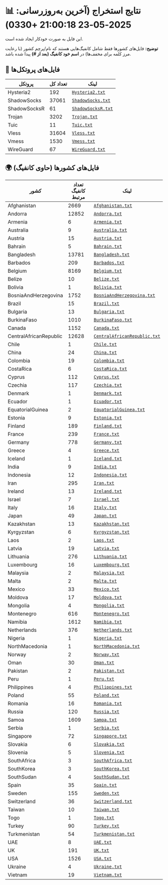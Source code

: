 # 📊 نتایج استخراج (آخرین به‌روزرسانی: 2025-05-23 21:00:18 +0330)

این فایل به صورت خودکار ایجاد شده است.

**توضیح:** فایل‌های کشورها فقط شامل کانفیگ‌هایی هستند که نام/پرچم کشور (با رعایت مرز کلمه برای مخفف‌ها) در **اسم خود کانفیگ (بعد از #)** پیدا شده باشد.

## 📁 فایل‌های پروتکل‌ها

| پروتکل | تعداد کل | لینک |
|---|---|---|
| Hysteria2 | 192 | [`Hysteria2.txt`](./output_configs/Hysteria2.txt) |
| ShadowSocks | 37061 | [`ShadowSocks.txt`](./output_configs/ShadowSocks.txt) |
| ShadowSocksR | 61 | [`ShadowSocksR.txt`](./output_configs/ShadowSocksR.txt) |
| Trojan | 3202 | [`Trojan.txt`](./output_configs/Trojan.txt) |
| Tuic | 11 | [`Tuic.txt`](./output_configs/Tuic.txt) |
| Vless | 31604 | [`Vless.txt`](./output_configs/Vless.txt) |
| Vmess | 1530 | [`Vmess.txt`](./output_configs/Vmess.txt) |
| WireGuard | 67 | [`WireGuard.txt`](./output_configs/WireGuard.txt) |

## 🌍 فایل‌های کشورها (حاوی کانفیگ)

| کشور | تعداد کانفیگ مرتبط | لینک |
|---|---|---|
| Afghanistan | 2669 | [`Afghanistan.txt`](./output_configs/Afghanistan.txt) |
| Andorra | 12852 | [`Andorra.txt`](./output_configs/Andorra.txt) |
| Armenia | 6 | [`Armenia.txt`](./output_configs/Armenia.txt) |
| Australia | 9 | [`Australia.txt`](./output_configs/Australia.txt) |
| Austria | 15 | [`Austria.txt`](./output_configs/Austria.txt) |
| Bahrain | 5 | [`Bahrain.txt`](./output_configs/Bahrain.txt) |
| Bangladesh | 13781 | [`Bangladesh.txt`](./output_configs/Bangladesh.txt) |
| Barbados | 209 | [`Barbados.txt`](./output_configs/Barbados.txt) |
| Belgium | 8169 | [`Belgium.txt`](./output_configs/Belgium.txt) |
| Belize | 10 | [`Belize.txt`](./output_configs/Belize.txt) |
| Bolivia | 1 | [`Bolivia.txt`](./output_configs/Bolivia.txt) |
| BosniaAndHerzegovina | 1752 | [`BosniaAndHerzegovina.txt`](./output_configs/BosniaAndHerzegovina.txt) |
| Brazil | 15 | [`Brazil.txt`](./output_configs/Brazil.txt) |
| Bulgaria | 13 | [`Bulgaria.txt`](./output_configs/Bulgaria.txt) |
| BurkinaFaso | 1010 | [`BurkinaFaso.txt`](./output_configs/BurkinaFaso.txt) |
| Canada | 1152 | [`Canada.txt`](./output_configs/Canada.txt) |
| CentralAfricanRepublic | 12628 | [`CentralAfricanRepublic.txt`](./output_configs/CentralAfricanRepublic.txt) |
| Chile | 1 | [`Chile.txt`](./output_configs/Chile.txt) |
| China | 24 | [`China.txt`](./output_configs/China.txt) |
| Colombia | 19 | [`Colombia.txt`](./output_configs/Colombia.txt) |
| CostaRica | 6 | [`CostaRica.txt`](./output_configs/CostaRica.txt) |
| Cyprus | 112 | [`Cyprus.txt`](./output_configs/Cyprus.txt) |
| Czechia | 117 | [`Czechia.txt`](./output_configs/Czechia.txt) |
| Denmark | 1 | [`Denmark.txt`](./output_configs/Denmark.txt) |
| Ecuador | 1 | [`Ecuador.txt`](./output_configs/Ecuador.txt) |
| EquatorialGuinea | 2 | [`EquatorialGuinea.txt`](./output_configs/EquatorialGuinea.txt) |
| Estonia | 9 | [`Estonia.txt`](./output_configs/Estonia.txt) |
| Finland | 189 | [`Finland.txt`](./output_configs/Finland.txt) |
| France | 239 | [`France.txt`](./output_configs/France.txt) |
| Germany | 778 | [`Germany.txt`](./output_configs/Germany.txt) |
| Greece | 4 | [`Greece.txt`](./output_configs/Greece.txt) |
| Iceland | 1 | [`Iceland.txt`](./output_configs/Iceland.txt) |
| India | 9 | [`India.txt`](./output_configs/India.txt) |
| Indonesia | 12 | [`Indonesia.txt`](./output_configs/Indonesia.txt) |
| Iran | 295 | [`Iran.txt`](./output_configs/Iran.txt) |
| Ireland | 13 | [`Ireland.txt`](./output_configs/Ireland.txt) |
| Israel | 7 | [`Israel.txt`](./output_configs/Israel.txt) |
| Italy | 16 | [`Italy.txt`](./output_configs/Italy.txt) |
| Japan | 49 | [`Japan.txt`](./output_configs/Japan.txt) |
| Kazakhstan | 13 | [`Kazakhstan.txt`](./output_configs/Kazakhstan.txt) |
| Kyrgyzstan | 6 | [`Kyrgyzstan.txt`](./output_configs/Kyrgyzstan.txt) |
| Laos | 2 | [`Laos.txt`](./output_configs/Laos.txt) |
| Latvia | 19 | [`Latvia.txt`](./output_configs/Latvia.txt) |
| Lithuania | 276 | [`Lithuania.txt`](./output_configs/Lithuania.txt) |
| Luxembourg | 16 | [`Luxembourg.txt`](./output_configs/Luxembourg.txt) |
| Malaysia | 2 | [`Malaysia.txt`](./output_configs/Malaysia.txt) |
| Malta | 2 | [`Malta.txt`](./output_configs/Malta.txt) |
| Mexico | 33 | [`Mexico.txt`](./output_configs/Mexico.txt) |
| Moldova | 17 | [`Moldova.txt`](./output_configs/Moldova.txt) |
| Mongolia | 4 | [`Mongolia.txt`](./output_configs/Mongolia.txt) |
| Montenegro | 616 | [`Montenegro.txt`](./output_configs/Montenegro.txt) |
| Namibia | 1612 | [`Namibia.txt`](./output_configs/Namibia.txt) |
| Netherlands | 376 | [`Netherlands.txt`](./output_configs/Netherlands.txt) |
| Nigeria | 1 | [`Nigeria.txt`](./output_configs/Nigeria.txt) |
| NorthMacedonia | 1 | [`NorthMacedonia.txt`](./output_configs/NorthMacedonia.txt) |
| Norway | 2 | [`Norway.txt`](./output_configs/Norway.txt) |
| Oman | 30 | [`Oman.txt`](./output_configs/Oman.txt) |
| Pakistan | 2 | [`Pakistan.txt`](./output_configs/Pakistan.txt) |
| Peru | 1 | [`Peru.txt`](./output_configs/Peru.txt) |
| Philippines | 4 | [`Philippines.txt`](./output_configs/Philippines.txt) |
| Poland | 55 | [`Poland.txt`](./output_configs/Poland.txt) |
| Romania | 16 | [`Romania.txt`](./output_configs/Romania.txt) |
| Russia | 120 | [`Russia.txt`](./output_configs/Russia.txt) |
| Samoa | 1609 | [`Samoa.txt`](./output_configs/Samoa.txt) |
| Serbia | 1 | [`Serbia.txt`](./output_configs/Serbia.txt) |
| Singapore | 72 | [`Singapore.txt`](./output_configs/Singapore.txt) |
| Slovakia | 6 | [`Slovakia.txt`](./output_configs/Slovakia.txt) |
| Slovenia | 5 | [`Slovenia.txt`](./output_configs/Slovenia.txt) |
| SouthAfrica | 3 | [`SouthAfrica.txt`](./output_configs/SouthAfrica.txt) |
| SouthKorea | 3 | [`SouthKorea.txt`](./output_configs/SouthKorea.txt) |
| SouthSudan | 4 | [`SouthSudan.txt`](./output_configs/SouthSudan.txt) |
| Spain | 35 | [`Spain.txt`](./output_configs/Spain.txt) |
| Sweden | 155 | [`Sweden.txt`](./output_configs/Sweden.txt) |
| Switzerland | 36 | [`Switzerland.txt`](./output_configs/Switzerland.txt) |
| Taiwan | 10 | [`Taiwan.txt`](./output_configs/Taiwan.txt) |
| Togo | 1 | [`Togo.txt`](./output_configs/Togo.txt) |
| Turkey | 90 | [`Turkey.txt`](./output_configs/Turkey.txt) |
| Turkmenistan | 54 | [`Turkmenistan.txt`](./output_configs/Turkmenistan.txt) |
| UAE | 8 | [`UAE.txt`](./output_configs/UAE.txt) |
| UK | 191 | [`UK.txt`](./output_configs/UK.txt) |
| USA | 1526 | [`USA.txt`](./output_configs/USA.txt) |
| Ukraine | 4 | [`Ukraine.txt`](./output_configs/Ukraine.txt) |
| Vietnam | 19 | [`Vietnam.txt`](./output_configs/Vietnam.txt) |

